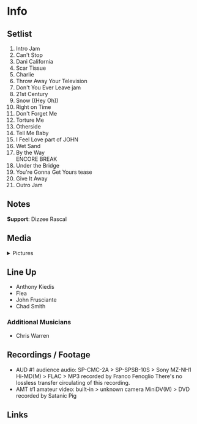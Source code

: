 # Info

## Setlist

1. Intro Jam
2. Can't Stop
3. Dani California
4. Scar Tissue
5. Charlie
6. Throw Away Your Television
7. Don't You Ever Leave jam
8. 21st Century
9. Snow ((Hey Oh))
10. Right on Time
11. Don't Forget Me
12. Torture Me
13. Otherside
14. Tell Me Baby
15. I Feel Love part of JOHN
16. Wet Sand
17. By the Way
<br> ENCORE BREAK
18. Under the Bridge
19. You're Gonna Get Yours tease
20. Give It Away
21. Outro Jam

## Notes

**Support**: Dizzee Rascal

## Media 

<details>
  <summary>Pictures</summary>
  <!--<img alt="Setlist" title="Setlist" src="_.jpg" height="200" />
  <img alt="Flyer" title="Flyer" src="_.jpg" height="200" />
  <img alt="Clipper" title="Clipper" src="_.jpg" height="200" />
  <img alt="Ticket" title="Ticket" src="_.jpg" height="200" />
  -->
</details>

## Line Up

* Anthony Kiedis
* Flea
* John Frusciante
* Chad Smith

### Additional Musicians

* Chris Warren

## Recordings / Footage

* AUD #1 audience audio: SP-CMC-2A > SP-SPSB-10S > Sony MZ-NH1 Hi-MD(M) > FLAC > MP3 recorded by Franco Fenoglio There's no lossless transfer circulating of this recording. 
* AMT #1 amateur video: built-in > unknown camera MiniDV(M) > DVD recorded by Satanic Pig

## Links